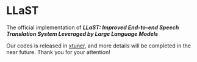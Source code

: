 # LLaST
The official implementation of ***LLaST: Improved End-to-end Speech Translation System Leveraged by Large Language Models***

Our codes is released in [xtuner](https://github.com/InternLM/xtuner/pull/837), and more details will be completed in the near future. Thank you for your attention!
